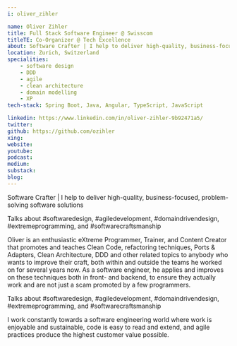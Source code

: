 ```yaml
---
i: oliver_zihler

name: Oliver Zihler
title: Full Stack Software Engineer @ Swisscom
titleTE: Co-Organizer @ Tech Excellence
about: Software Crafter | I help to deliver high-quality, business-focused, problem-solving software solutions | Software Design & DDD | Agile Development
location: Zurich, Switzerland
specialities:
    - software design
    - DDD
    - agile
    - clean architecture
    - domain modelling
    - XP
tech-stack: Spring Boot, Java, Angular, TypeScript, JavaScript

linkedin: https://www.linkedin.com/in/oliver-zihler-9b92471a5/
twitter:
github: https://github.com/ozihler
xing:
website:
youtube:
podcast:
medium:
substack:
blog:
---
```


Software Crafter | I help to deliver high-quality, business-focused, problem-solving software solutions

Talks about #softwaredesign, #agiledevelopment, #domaindrivendesign, #extremeprogramming, and #softwarecraftsmanship

Oliver is an enthusiastic eXtreme Programmer, Trainer, and Content Creator that promotes and teaches Clean Code, refactoring techniques, Ports & Adapters, Clean Architecture, DDD and other related topics to anybody who wants to improve their craft, both within and outside the teams he worked on for several years now. As a software engineer, he applies and improves on these techniques both in front- and backend, to ensure they actually work and are not just a scam promoted by a few programmers.

Talks about #softwaredesign, #agiledevelopment, #domaindrivendesign, #extremeprogramming, and #softwarecraftsmanship

I work constantly towards a software engineering world where work is enjoyable and sustainable, code is easy to read and extend, and agile practices produce the highest customer value possible.
